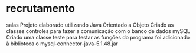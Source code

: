 # recrutamento
salas
Projeto elaborado utilizando Java Orientado a Objeto
Criado as classes controles para fazer a comunicação com o banco de dados mySQL
Criado uma classe teste para testar as funções do programa
foi adicionado à biblioteca o mysql-connector-java-5.1.48.jar


